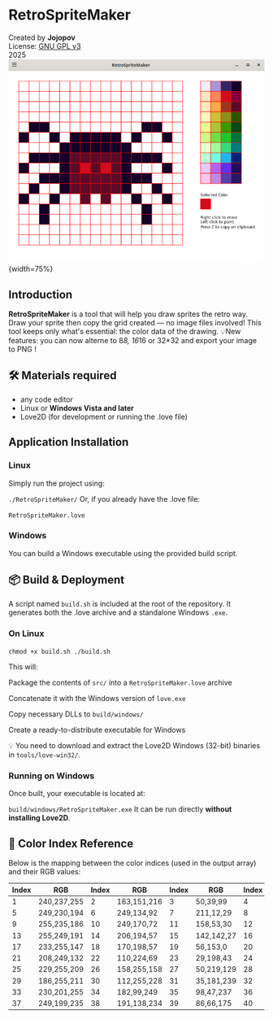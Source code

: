 # RetroSpriteMaker

Created by **Jojopov**  
License: [GNU GPL v3](https://www.gnu.org/licenses/gpl-3.0.html)  
2025
![Miniature](./miniature.png){width=75%}

## Introduction

**RetroSpriteMaker** is a tool that will help you draw sprites the retro way.
Draw your sprite then copy the grid created — no image files involved!
This tool keeps only what's essential: the color data of the drawing.
💡New features: you can now alterne to 8*8, 16*16 or 32*32 and export your image to PNG !

## 🛠 Materials required

- any code editor
- Linux or **Windows Vista and later**
- Love2D (for development or running the .love file)

## Application Installation

### Linux

Simply run the project using:

<code>./RetroSpriteMaker/</code>
Or, if you already have the .love file:

 <code>RetroSpriteMaker.love</code>

### Windows

You can build a Windows executable using the provided build script.

## 📦 Build & Deployment

A script named <code>build.sh</code> is included at the root of the repository. It generates both the .love archive and a standalone Windows <code>.exe</code>.

### On Linux

<code>chmod +x build.sh
./build.sh</code>

This will:

Package the contents of <code>src/</code> into a <code>RetroSpriteMaker.love</code> archive

Concatenate it with the Windows version of <code>love.exe</code>

Copy necessary DLLs to <code>build/windows/</code>

Create a ready-to-distribute executable for Windows

💡 You need to download and extract the Love2D Windows (32-bit) binaries in <code>tools/love-win32/</code>.

### Running on Windows

Once built, your executable is located at:

<code>build/windows/RetroSpriteMaker.exe</code> 
It can be run directly **without installing Love2D**.

## 🎨 Color Index Reference

Below is the mapping between the color indices (used in the output array) and their RGB values:

| Index | RGB            | Index | RGB            | Index | RGB            | Index | RGB            |
|-------|----------------|-------|----------------|-------|----------------|-------|----------------|
| 1     | 240,237,255    | 2     | 163,151,216    | 3     | 50,39,99       | 4     | 20,2,40        |
| 5     | 249,230,194    | 6     | 249,134,92     | 7     | 211,12,29      | 8     | 130,0,58       |
| 9     | 255,235,186    | 10    | 249,170,72     | 11    | 158,53,30      | 12    | 91,11,40       |
| 13    | 255,249,191    | 14    | 206,194,57     | 15    | 142,142,27     | 16    | 46,84,0        |
| 17    | 233,255,147    | 18    | 170,198,57     | 19    | 56,153,0       | 20    | 0,73,19        |
| 21    | 208,249,132    | 22    | 110,224,69     | 23    | 29,198,43      | 24    | 5,114,56       |
| 25    | 229,255,209    | 26    | 158,255,158    | 27    | 50,219,129     | 28    | 7,122,122      |
| 29    | 186,255,211    | 30    | 112,255,228    | 31    | 35,181,239     | 32    | 5,36,119       |
| 33    | 230,201,255    | 34    | 182,99,249     | 35    | 98,47,237      | 36    | 33,12,91       |
| 37    | 249,199,235    | 38    | 191,138,234    | 39    | 86,66,175      | 40    | 39,25,99       |
